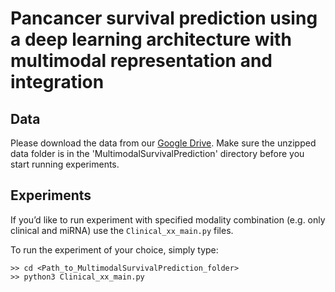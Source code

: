 # Pancancer survival prediction using a deep learning architecture with multimodal representation and integration


## Data
Please download the data from our [Google Drive](https://drive.google.com/file/d/1siaUPxmZQ3v2VBRCNCnFZxRBB3Wh-j4f/view?usp=sharing). Make sure the unzipped data folder is in the 'MultimodalSurvivalPrediction' directory before you start running experiments.

## Experiments
If you’d like to run experiment with specified modality combination (e.g. only clinical and miRNA) use the `Clinical_xx_main.py` files.

To run the experiment of your choice, simply type:
```
>> cd <Path_to_MultimodalSurvivalPrediction_folder>
>> python3 Clinical_xx_main.py
```
